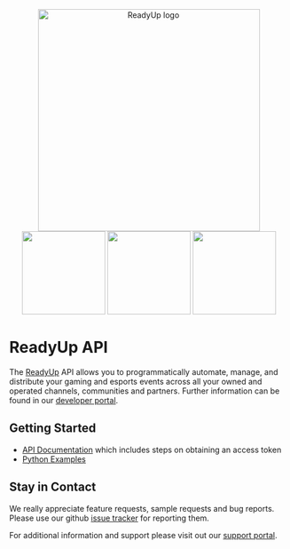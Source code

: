 <div align="center" style="margin-bottom: 2em">
  <img alt="ReadyUp logo" src="https://readyup.com/app/uploads/2021/01/readyup-logo-api.png" width="400px" />
  <div>
    <a href="https://readyup.com/developer/documentation/#section/Quickstart-Guide"><img src="https://i.imgur.com/au0F8UW.png" width="150px"/></a>
    <a href="https://readyup.com/developer/documentation/"><img src="https://i.imgur.com/jNPijkZ.png" width="150px"/></a>
    <a href="https://support.readyup.com"><img src="https://i.imgur.com/V2v0qts.png" width="150px"/></a>
  </div>
</div>


ReadyUp API
===========

The [ReadyUp](https://readyup.com/) API allows you to programmatically automate, manage, and distribute your gaming and esports events across all your owned and operated channels, communities and partners.  Further information can be found in our [developer portal](https://web-dev.readyup.engineering/developer/).

Getting Started
---------------

 * [API Documentation](https://web-dev.readyup.engineering/developer/documentation/) which includes steps on obtaining an access token
 * [Python Examples](./python)

Stay in Contact
---------------

We really appreciate feature requests, sample requests and bug reports. Please use our github [issue tracker](https://github.com/ready-up/api-examples/issues) for reporting them.

For additional information and support please visit out our [support portal](https://support.readyup.com/hc/en-us).
